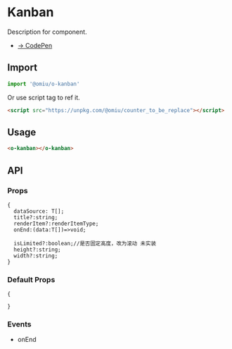 # Kanban

Description for component.

- [→ CodePen](https://codepen.io/omijs/pen/)

## Import

```js
import '@omiu/o-kanban'
```

Or use script tag to ref it.

```html
<script src="https://unpkg.com/@omiu/counter_to_be_replace"></script>
```

## Usage

```html
<o-kanban></o-kanban>
```

## API

### Props

```tsx
{
  dataSource: T[];
  title?:string;
  renderItem?:renderItemType;
  onEnd:(data:T[])=>void;

  isLimited?:boolean;//是否固定高度，改为滚动 未实装
  height?:string;
  width?:string;
}
```

### Default Props

```tsx
{
  
}
```

### Events

- onEnd
